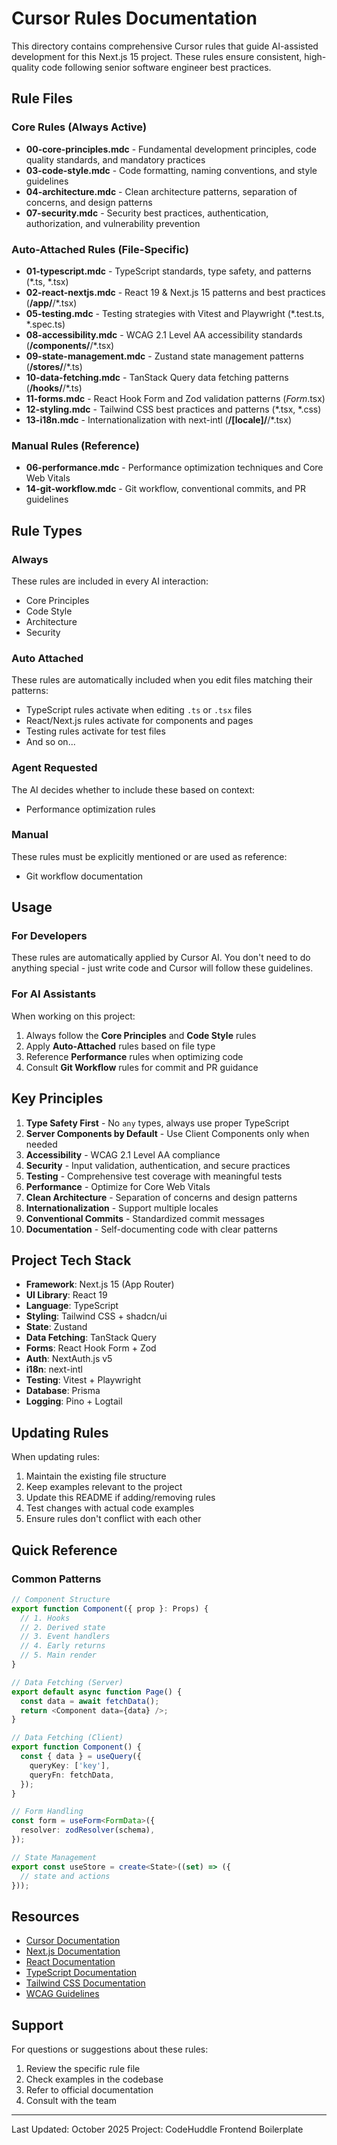 # Cursor Rules Documentation

This directory contains comprehensive Cursor rules that guide AI-assisted development for this Next.js 15 project. These rules ensure consistent, high-quality code following senior software engineer best practices.

## Rule Files

### Core Rules (Always Active)

- **00-core-principles.mdc** - Fundamental development principles, code quality standards, and mandatory practices
- **03-code-style.mdc** - Code formatting, naming conventions, and style guidelines
- **04-architecture.mdc** - Clean architecture patterns, separation of concerns, and design patterns
- **07-security.mdc** - Security best practices, authentication, authorization, and vulnerability prevention

### Auto-Attached Rules (File-Specific)

- **01-typescript.mdc** - TypeScript standards, type safety, and patterns (*.ts, *.tsx)
- **02-react-nextjs.mdc** - React 19 & Next.js 15 patterns and best practices (**/app/**/*.tsx)
- **05-testing.mdc** - Testing strategies with Vitest and Playwright (*.test.ts, *.spec.ts)
- **08-accessibility.mdc** - WCAG 2.1 Level AA accessibility standards (**/components/**/*.tsx)
- **09-state-management.mdc** - Zustand state management patterns (**/stores/**/*.ts)
- **10-data-fetching.mdc** - TanStack Query data fetching patterns (**/hooks/**/*.ts)
- **11-forms.mdc** - React Hook Form and Zod validation patterns (*Form*.tsx)
- **12-styling.mdc** - Tailwind CSS best practices and patterns (*.tsx, *.css)
- **13-i18n.mdc** - Internationalization with next-intl (**/[locale]/**/*.tsx)

### Manual Rules (Reference)

- **06-performance.mdc** - Performance optimization techniques and Core Web Vitals
- **14-git-workflow.mdc** - Git workflow, conventional commits, and PR guidelines

## Rule Types

### Always
These rules are included in every AI interaction:
- Core Principles
- Code Style
- Architecture
- Security

### Auto Attached
These rules are automatically included when you edit files matching their patterns:
- TypeScript rules activate when editing `.ts` or `.tsx` files
- React/Next.js rules activate for components and pages
- Testing rules activate for test files
- And so on...

### Agent Requested
The AI decides whether to include these based on context:
- Performance optimization rules

### Manual
These rules must be explicitly mentioned or are used as reference:
- Git workflow documentation

## Usage

### For Developers

These rules are automatically applied by Cursor AI. You don't need to do anything special - just write code and Cursor will follow these guidelines.

### For AI Assistants

When working on this project:
1. Always follow the **Core Principles** and **Code Style** rules
2. Apply **Auto-Attached** rules based on file type
3. Reference **Performance** rules when optimizing code
4. Consult **Git Workflow** rules for commit and PR guidance

## Key Principles

1. **Type Safety First** - No `any` types, always use proper TypeScript
2. **Server Components by Default** - Use Client Components only when needed
3. **Accessibility** - WCAG 2.1 Level AA compliance
4. **Security** - Input validation, authentication, and secure practices
5. **Testing** - Comprehensive test coverage with meaningful tests
6. **Performance** - Optimize for Core Web Vitals
7. **Clean Architecture** - Separation of concerns and design patterns
8. **Internationalization** - Support multiple locales
9. **Conventional Commits** - Standardized commit messages
10. **Documentation** - Self-documenting code with clear patterns

## Project Tech Stack

- **Framework**: Next.js 15 (App Router)
- **UI Library**: React 19
- **Language**: TypeScript
- **Styling**: Tailwind CSS + shadcn/ui
- **State**: Zustand
- **Data Fetching**: TanStack Query
- **Forms**: React Hook Form + Zod
- **Auth**: NextAuth.js v5
- **i18n**: next-intl
- **Testing**: Vitest + Playwright
- **Database**: Prisma
- **Logging**: Pino + Logtail

## Updating Rules

When updating rules:
1. Maintain the existing file structure
2. Keep examples relevant to the project
3. Update this README if adding/removing rules
4. Test changes with actual code examples
5. Ensure rules don't conflict with each other

## Quick Reference

### Common Patterns

```typescript
// Component Structure
export function Component({ prop }: Props) {
  // 1. Hooks
  // 2. Derived state
  // 3. Event handlers
  // 4. Early returns
  // 5. Main render
}

// Data Fetching (Server)
export default async function Page() {
  const data = await fetchData();
  return <Component data={data} />;
}

// Data Fetching (Client)
export function Component() {
  const { data } = useQuery({
    queryKey: ['key'],
    queryFn: fetchData,
  });
}

// Form Handling
const form = useForm<FormData>({
  resolver: zodResolver(schema),
});

// State Management
export const useStore = create<State>((set) => ({
  // state and actions
}));
```

## Resources

- [Cursor Documentation](https://docs.cursor.com)
- [Next.js Documentation](https://nextjs.org/docs)
- [React Documentation](https://react.dev)
- [TypeScript Documentation](https://www.typescriptlang.org/docs)
- [Tailwind CSS Documentation](https://tailwindcss.com/docs)
- [WCAG Guidelines](https://www.w3.org/WAI/WCAG21/quickref/)

## Support

For questions or suggestions about these rules:
1. Review the specific rule file
2. Check examples in the codebase
3. Refer to official documentation
4. Consult with the team

---

Last Updated: October 2025
Project: CodeHuddle Frontend Boilerplate

